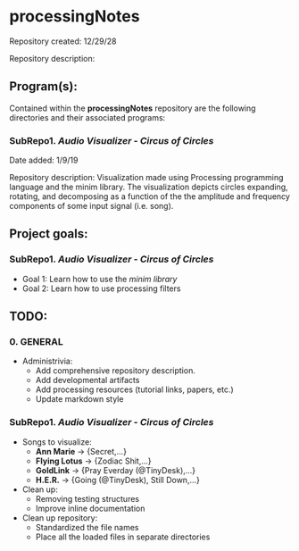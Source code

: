 # processingNotes
Repository created: 12/29/28

Repository description:


## Program(s):
Contained within the <b>processingNotes</b> repository are the following directories and their associated programs:

### SubRepo1. <i>Audio Visualizer - Circus of Circles</i>
Date added: 1/9/19

Repository description: Visualization made using Processing programming language and the minim library. The visualization depicts circles expanding, rotating, and decomposing as a function of the the amplitude and frequency components of some input signal (i.e. song).

## Project goals:

### SubRepo1. <i>Audio Visualizer - Circus of Circles</i>
* Goal 1: Learn how to use the <i>minim library</i>
* Goal 2: Learn how to use processing filters

## TODO:

### 0. GENERAL
* Administrivia:
  * Add comprehensive repository description.
  * Add developmental artifacts
  * Add processing resources (tutorial links, papers, etc.)
  * Update markdown style

### SubRepo1. <i>Audio Visualizer - Circus of Circles</i>
* Songs to visualize:
  * <b>Ann Marie</b> -> {Secret,...}
  * <b>Flying Lotus</b> -> {Zodiac Shit,...}
  * <b>GoldLink</b> -> {Pray Everday (@TinyDesk),...}
  * <b>H.E.R.</b> -> {Going (@TinyDesk), Still Down,...}
* Clean up:
  * Removing testing structures
  * Improve inline documentation
* Clean up repository:
  * Standardized the file names
  * Place all the loaded files in separate directories
